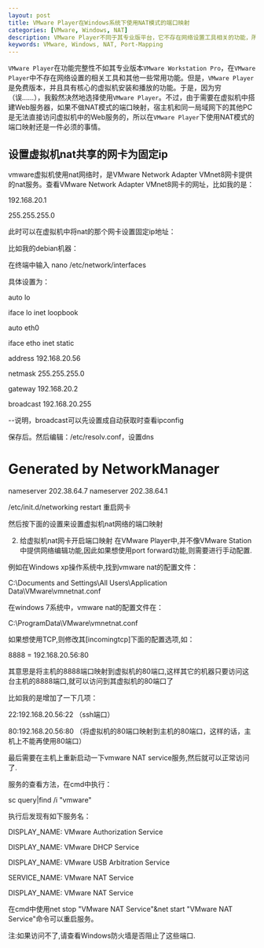 ```yaml
---
layout: post
title: VMware Player在Windows系统下使用NAT模式的端口映射
categories: [VMware, Windows, NAT]
description: VMware Player不同于其专业版平台，它不存在网络设置工具相关的功能，所以如果想要使用专业版平台一样的NAT模式端口映射，需要自行修改配置文件。
keywords: VMware, Windows, NAT, Port-Mapping
---
```


``VMware Player``在功能完整性不如其专业版本``VMware Workstation Pro``，在``VMware Player``中不存在网络设置的相关工具和其他一些常用功能。但是，``VMware Player``是免费版本，并且具有核心的虚拟机安装和播放的功能。于是，因为穷（误……），我毅然决然地选择使用``VMware Player``。不过，由于需要在虚拟机中搭建Web服务器，如果不做NAT模式的端口映射，宿主机和同一局域网下的其他PC是无法直接访问虚拟机中的Web服务的，所以在``VMware Player``下使用NAT模式的端口映射还是一件必须的事情。


## 设置虚拟机nat共享的网卡为固定ip
vmware虚拟机使用nat网络时，是VMware Network Adapter VMnet8网卡提供的nat服务。查看VMware Network Adapter VMnet8网卡的网址，比如我的是：

192.168.20.1

255.255.255.0

此时可以在虚拟机中将nat的那个网卡设置固定ip地址：

比如我的debian机器：

在终端中输入 nano /etc/network/interfaces

具体设置为：

auto lo

iface lo inet loopbook

auto eth0

iface etho inet static

address 192.168.20.56

netmask 255.255.255.0

gateway 192.168.20.2

broadcast 192.168.20.255

--说明，broadcast可以先设置成自动获取时查看ipconfig

保存后。然后编辑：/etc/resolv.conf，设置dns

# Generated by NetworkManager
nameserver 202.38.64.7
nameserver 202.38.64.1

/etc/init.d/networking restart 重启网卡

然后按下面的设置来设置虚拟机nat网络的端口映射

 

2. 给虚拟机nat网卡开启端口映射
在VMware Player中,并不像VMware Station中提供网络编辑功能,因此如果想使用port forward功能,则需要进行手动配置.

例如在Windows xp操作系统中,找到vmware nat的配置文件：

C:\Documents and Settings\All Users\Application Data\VMware\vmnetnat.conf

在windows 7系统中，vmware nat的配置文件在：

C:\ProgramData\VMware\vmnetnat.conf

如果想使用TCP,则修改其[incomingtcp]下面的配置选项,如：

8888 = 192.168.20.56:80

其意思是将主机的8888端口映射到虚拟机的80端口,这样其它的机器只要访问这台主机的8888端口,就可以访问到其虚拟机的80端口了

比如我的是增加了一下几项：

22:192.168.20.56:22  （ssh端口）

80:192.168.20.56:80   （将虚拟机的80端口映射到主机的80端口，这样的话，主机上不能再使用80端口）

 

最后需要在主机上重新启动一下vmware NAT service服务,然后就可以正常访问了.

服务的查看方法，在cmd中执行：

sc query|find /i "vmware"

执行后发现有如下服务名：

DISPLAY_NAME: VMware Authorization Service

DISPLAY_NAME: VMware DHCP Service

DISPLAY_NAME: VMware USB Arbitration Service

SERVICE_NAME: VMware NAT Service

DISPLAY_NAME: VMware NAT Service

在cmd中使用net stop "VMware NAT Service"&net start "VMware NAT Service"命令可以重启服务。

注:如果访问不了,请查看Windows防火墙是否阻止了这些端口.
